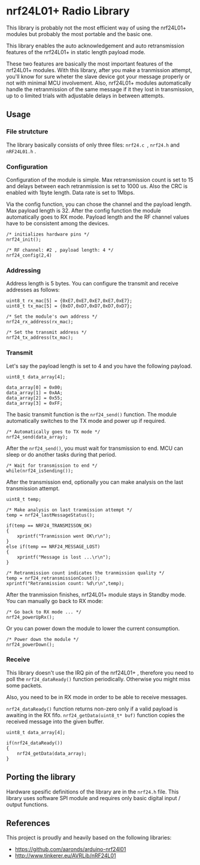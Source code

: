 # nrf24L01+ Radio Library

This library is probably not the most efficient way of using the nrf24L01+ modules but probably the most portable and the basic one.

This library enables the auto acknowledgement and auto retransmission features of the nrf24L01+ in static length payload mode. 

These two features are basically the most important features of the nrf24L01+ modules. With this library, after you make a tranmission attempt, you'll know for sure wheter the slave device got your message properly or not with minimal MCU involvement. Also, nrf24L01+ modules automatically handle the retranmission of the same message if it they lost in transmission, up to o limited trials with adjustable delays in between attempts.

## Usage

### File strutcture

The library basically consists of only three files: `nrf24.c `, `nrf24.h` and `nRF24L01.h` .

### Configuration

Configuration of the module is simple. Max retransmission count is set to 15 and delays between each retranmission is set to 1000 us. Also the CRC is enabled with 1byte length. Data rate is set to 1Mbps.

Via the config function, you can chose the channel and the payload length. Max payload length is 32. After the config function the module automatically goes to RX mode. Payload length and the RF channel values have to be consistent among the devices.

	/* initializes hardware pins */
	nrf24_init();
	
	/* RF channel: #2 , payload length: 4 */
	nrf24_config(2,4)

### Addressing

Address length is 5 bytes. You can configure the transmit and receive addresses as follows:
	
	uint8_t rx_mac[5] = {0xE7,0xE7,0xE7,0xE7,0xE7};
	uint8_t tx_mac[5] = {0xD7,0xD7,0xD7,0xD7,0xD7};
		
	/* Set the module's own address */
	nrf24_rx_address(rx_mac);
	
	/* Set the transmit address */
	nrf24_tx_address(tx_mac);

### Transmit

Let's say the payload length is set to 4 and you have the following payload.
	
	uint8_t data_array[4];
	
	data_array[0] = 0x00;
	data_array[1] = 0xAA;
	data_array[2] = 0x55;
	data_array[3] = 0xFF;
	
The basic transmit function is the `nrf24_send()` function. The module automatically switches to the TX mode and power up if required.

	/* Automatically goes to TX mode */
	nrf24_send(data_array);		
	
After the `nrf24_send()`, you must wait for transmission to end. MCU can sleep or do another tasks during that period.
	
	/* Wait for transmission to end */
	while(nrf24_isSending());
	
After the transmission end, optionally you can make analysis on the last transmission attempt.

	uint8_t temp;
	
	/* Make analysis on last tranmission attempt */
	temp = nrf24_lastMessageStatus();

	if(temp == NRF24_TRANSMISSON_OK)
	{					
		xprintf("Tranmission went OK\r\n");
	}
	else if(temp == NRF24_MESSAGE_LOST)
	{					
		xprintf("Message is lost ...\r\n");	
	}
      	
    /* Retranmission count indicates the tranmission quality */
    temp = nrf24_retransmissionCount();
    xprintf("Retranmission count: %d\r\n",temp);
    
After the tranmission finishes, nrf24L01+ module stays in Standby mode. You can manually go back to RX mode:

	/* Go back to RX mode ... */
    nrf24_powerUpRx();
 
Or you can power down the module to lower the current consumption.

    /* Power down the module */
    nrf24_powerDown();	
    
### Receive

This library doesn't use the IRQ pin of the nrf24L01+ , therefore you need to poll the `nrf24_dataReady()` function periodically. Otherwise you might miss some packets. 

Also, you need to be in RX mode in order to be able to receive messages.

`nrf24_dataReady()` function returns non-zero only if a valid payload is awaiting in the RX fifo. `nrf24_getData(uint8_t* buf)` function copies the received message into the given buffer. 

	uint8_t data_array[4];

	if(nrf24_dataReady())
	{
		nrf24_getData(data_array);		
	}

## Porting the library

Hardware spesific definitions of the library are in the `nrf24.h` file. This library uses software SPI module and requires only basic digital input / output functions.

## References

This project is proudly and heavily based on the following libraries:

- https://github.com/aaronds/arduino-nrf24l01
- http://www.tinkerer.eu/AVRLib/nRF24L01
